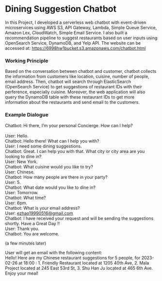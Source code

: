 # Dining Suggestion Chatbot

In this Project, I developed a serverless web chatbot with event-driven microservices using AWS S3, API Gateway, Lambda, Simple Queue Service, Amazon Lex, CloudWatch, Simple Email Service.  I also built a recommendation pipeline to suggest restaurants based on user inputs using OpenSearch Service, DynamoDB, and Yelp API. The website can be accessed at: https://6998hw1bucket.s3.amazonaws.com/chatbot.html

### Working Principle
Based on the conversation between chatbot and customer, chatbot collects the information from customers like location, cuisine, number of people, email address. Then, chatbot will search through ElasticSearch (OpenSearch Service) to get suggestions of restaurant IDs with their perference, especially cuisine. Moreover, the web application will also query the DynamoDB table with these restaurant IDs to get more information about the restaurants and send email to the customers.

### Example Dialogue
Chatbot: Hi there, I'm your personal Concierge. How can I help? <br>
<br>
User: Hello.<br>
Chatbot: Hello there! What can I help you with?<br>
User: I need some dining suggestions.<br>
Chatbot: Great. I can help you with that. What city or city area are you looking to dine in?<br>
User: New York.<br>
Chatbot: What cuisine would you like to try?<br>
User: Chinese.<br>
Chatbot: How many people are there in your party?<br>
User: 5.<br>
Chatbot: What date would you like to dine in?<br>
User: Tomorrow.<br>
Chatbot: What time?<br>
User: 6pm.<br>
Chatbot: What is your email address?<br>
User: ezhao19990516@gmail.com<br>
Chatbot: I have received your request and will be sending the suggestions shortly. Have a Great Day !!<br>
User: Thank you. <br>
Chatbot: You are welcome.<br>

(a few minutes later)<br>

User will get an email with the following content:<br>
Hello! Here are my Chinese restaurant suggestions for 5 people, for 2023-02-26 at 18:00 : 1. Friendly Restaurant located at 1205 40th Ave, 2. Mala Project located at 245 East 53rd St, 3. Shu Han Ju located at 465 6th Ave. Enjoy your meal!<br>






